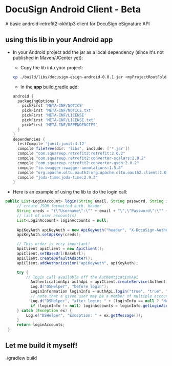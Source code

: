 # DocuSign Android Client - Beta
A basic android-retrofit2-okhttp3 client for DocuSign eSignature API

## using this lib in your Android app
- In your Android project add the jar as a local dependency (since it's not published in Maven/JCenter yet):
  - Copy the lib into your project:
  ```bash
  cp ./build/libs/docusign-esign-android-0.0.1.jar <myProjectRootFolder>/app/libs
  ```
  - In the **app** build.gradle add:
  ```gradle
  android {
    packagingOptions {
      pickFirst 'META-INF/NOTICE'
      pickFirst 'META-INF/NOTICE.txt'
      pickFirst 'META-INF/LICENSE'
      pickFirst 'META-INF/LICENSE.txt'
      pickFirst 'META-INF/DEPENDENCIES'
    }
  }
  dependencies {
    testCompile 'junit:junit:4.12'
    compile fileTree(dir: 'libs', include: ['*.jar'])
    compile "com.squareup.retrofit2:retrofit:2.0.2"
    compile "com.squareup.retrofit2:converter-scalars:2.0.2"
    compile "com.squareup.retrofit2:converter-gson:2.0.2"
    compile "io.swagger:swagger-annotations:1.5.8"
    compile "org.apache.oltu.oauth2:org.apache.oltu.oauth2.client:1.0.1"
    compile "joda-time:joda-time:2.9.3"
  }
  ```
  
 - Here is an example of using the lib to do the login call:
 ```java
 public List<LoginAccount> login(String email, String password, String integratorKey) {
      // create JSON formatted auth. header
      String creds = "{\"Username\":\"" + email + "\",\"Password\":\"" + password + "\",\"IntegratorKey\":\"" + integratorKey + "\"}";
      // list of user account(s)
      List<LoginAccount> loginAccounts = null;
      
      ApiKeyAuth apiKeyAuth = new ApiKeyAuth("header", "X-DocuSign-Authentication");
      apiKeyAuth.setApiKey(creds);

      // This order is very important!
      ApiClient apiClient = new ApiClient();
      apiClient.setBaseUrl(BaseUrl);
      apiClient.createDefaultAdapter();
      apiClient.addAuthorization("apiKeyAuth", apiKeyAuth);

      try {
          // login call available off the AuthenticationApi
            AuthenticationApi authApi = apiClient.createService(AuthenticationApi.class);
            Log.d("DSHelper", "before login");
            LoginInformation loginInfo = authApi.login("true", "true", "true", "all").execute().body();
            // note that a given user may be a member of multiple accounts
            Log.d("DSHelper", "after login: " + (loginInfo == null ? "No accounts found" : loginInfo.getLoginAccounts().get(0).getUserName()));
            if (loginInfo != null) loginAccounts = loginInfo.getLoginAccounts();
      } catch (Exception ex) {
          Log.e("DSHelper", "Exception: " + ex.getMessage());
      }
      return loginAccounts;
  }
  ```

## Let me build it myself!
./gradlew build
